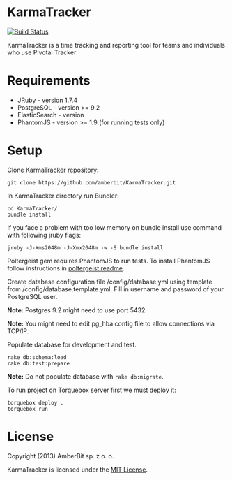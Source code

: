 KarmaTracker
============

[![Build Status](https://travis-ci.org/amberbit/KarmaTracker.png)](https://travis-ci.org/amberbit/KarmaTracker)

KarmaTracker is a time tracking and reporting tool for teams and individuals who use Pivotal Tracker

Requirements
============

* JRuby - version 1.7.4
* PostgreSQL - version >= 9.2
* ElasticSearch - version 
* PhantomJS - version >= 1.9 (for running tests only)

Setup
=====

Clone KarmaTracker repository:

    git clone https://github.com/amberbit/KarmaTracker.git

In KarmaTracker directory run Bundler:

    cd KarmaTracker/
    bundle install

If you face a problem with too low memory on bundle install use command with following jruby flags:

    jruby -J-Xms2048m -J-Xmx2048m -w -S bundle install

Poltergeist gem requires PhantomJS to run tests. To install PhantomJS follow instructions in [poltergeist readme](https://github.com/jonleighton/poltergeist/blob/master/README.md#installing-phantomjs).

Create database configuration file /config/database.yml using template from /config/database.template.yml. Fill in username and password of your PostgreSQL user.

**Note:** Postgres 9.2 might need to use port 5432.

**Note:** You might need to edit pg_hba config file to allow connections via TCP/IP.

Populate database for development and test.

    rake db:schema:load
    rake db:test:prepare

**Note:** Do not populate database with `rake db:migrate`.

To run project on Torquebox server first we must deploy it:

    torquebox deploy .
    torquebox run

License
=======

Copyright (2013) AmberBit sp. z o. o.

KarmaTracker is licensed under the [MIT License](http://www.opensource.org/licenses/MIT).
